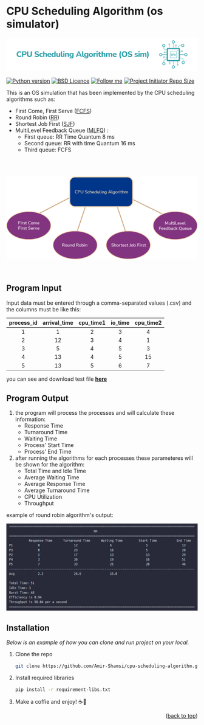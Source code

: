 # CPU Scheduling Algorithm (os simulator)
<p align='center'>
    <img src="photos/cpu-sch-algo-logo.png"  alt="cpu-scheduling-algos" />
</p>


[![Python version](https://img.shields.io/badge/python-%5E3.8.1-purple?style=flat-square)](https://www.python.org/)
[![BSD Licence](https://img.shields.io/badge/licence-BSD-geen?style=flat-square)](LICENSE)
[![Follow me](https://img.shields.io/github/followers/amir-shamsi?label=follow%20me&style=flat-square)](https://github.com/amir-shamsi)
<a href="https://github.com/Amir-Shamsi/cpu-scheduling-algorithm" title="Repo Size">
<img src="https://img.shields.io/github/repo-size/Amir-Shamsi/cpu-scheduling-algorithm?label=Repo%20Size&logo=Github&style=flat-square" alt="Project Initiator Repo Size"/>
</a>

This is an OS simulation that has been implemented by the CPU scheduling algorithms such as:<br>
- First Come, First Serve (<a href="https://en.wikipedia.org/wiki/Scheduling_(computing)#First_come,_first_served">FCFS</a>)
- Round Robin (<a href="https://en.wikipedia.org/wiki/Round-robin_scheduling">RR</a>)
- Shortest Job First (<a href="https://en.wikipedia.org/wiki/Shortest_job_next">SJF</a>)
- MultiLevel Feedback Queue (<a href="https://www.geeksforgeeks.org/multilevel-feedback-queue-scheduling-mlfq-cpu-scheduling/">MLFQ</a>) :
  - First queue: RR Time Quantum 8 ms
  - Second queue: RR with time Quantum 16 ms
  - Third queue: FCFS
<br>
<br>
<p align='center'>
    <img src="photos/csa.png" width="600" alt="cpu-scheduling-algos" />
</p>

<br>

## Program Input
Input data must be entered through a comma-separated values (.csv) and the columns must be like this:

| process_id | arrival_time | cpu_time1 | io_time | cpu_time2 |
| :---: | :---: | :---: | :---: | :---: |
| 1 | 1 | 2 | 3 | 4 |
| 2 | 12 | 3 | 4 | 1 |
| 3 | 5 | 4 | 5 | 3 |
| 4 | 13 | 4 | 5 | 15 |
| 5 | 13 | 5 | 6 | 7 |

you can see and download test file **<a href="test/process_input_data.csv">here</a>**

## Program Output
1. the program will process the processes and will calculate these information:
    - Response Time
    - Turnaround Time
    - Waiting Time
    - Process' Start Time
    - Process' End Time
2. after running the algorithms for each processes these parameteres will be shown for the algorithm:   
    - Total Time and Idle Time
    - Average Waiting Time
    - Average Response Time
    - Average Turnaround Time
    - CPU Utilization
    - Throughput

example of round robin algorithm's output:
<p align='right'>
    <img src="photos/output.png"  alt="output" />
</p>


## Installation

_Below is an example of how you can clone and run project on your local._

1. Clone the repo
   ```sh
   git clone https://github.com/Amir-Shamsi/cpu-scheduling-algorithm.git
   ```
2. Install required libraries
   ```sh
   pip install -r requirement-libs.txt
   ```
3. Make a coffie and enjoy! ☕🍪


<p align="right">
    (<a href="#top">back to top</a>)
</p>


